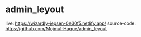 # admin_leyout
live: https://wizardly-jepsen-0e30f5.netlify.app/
source-code: https://github.com/Mojmul-Haque/admin_leyout
